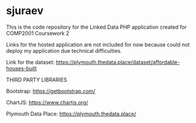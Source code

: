 # sjuraev
This is the code repository for the Linked Data PHP application created for COMP2001 Coursework 2

Links for the hosted application are not included for now because could not deploy my application due technical difficulties.

Link for the dataset: https://plymouth.thedata.place/dataset/affordable-houses-built

THIRD PARTY LIBRARIES

Bootstrap: https://getbootstrap.com/

ChartJS: https://www.chartjs.org/

Plymouth Data Place: https://plymouth.thedata.place/
